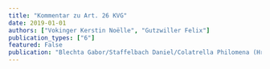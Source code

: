 ```yaml
---
title: "Kommentar zu Art. 26 KVG"
date: 2019-01-01
authors: ["Vokinger Kerstin Noëlle", "Gutzwiller Felix"] 
publication_types: ["6"]
featured: False
publication: "Blechta Gabor/Staffelbach Daniel/Colatrella Philomena (Hrsg.), Basler Kommentar zum Krankenversicherungsgesetz, Basel"
---
```

